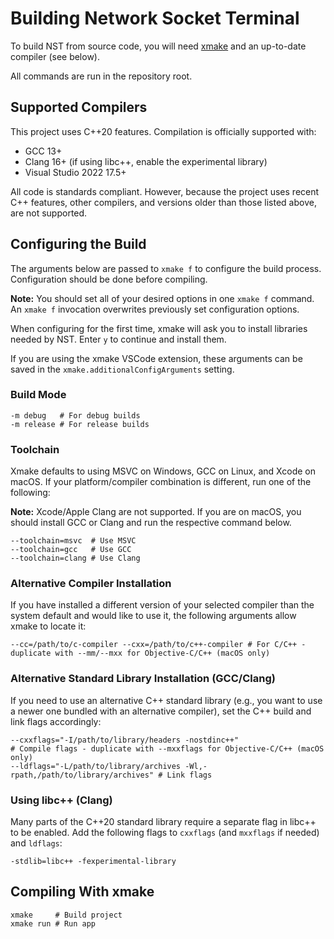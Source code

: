 # Building Network Socket Terminal

To build NST from source code, you will need [xmake](https://xmake.io) and an up-to-date compiler (see below).

All commands are run in the repository root.

## Supported Compilers

This project uses C++20 features. Compilation is officially supported with:

- GCC 13+
- Clang 16+ (if using libc++, enable the experimental library)
- Visual Studio 2022 17.5+

All code is standards compliant. However, because the project uses recent C++ features, other compilers, and versions older than those listed above, are not supported.

## Configuring the Build

The arguments below are passed to `xmake f` to configure the build process. Configuration should be done before compiling.

**Note:** You should set all of your desired options in one `xmake f` command. An `xmake f` invocation overwrites previously set configuration options.

When configuring for the first time, xmake will ask you to install libraries needed by NST. Enter `y` to continue and install them.

If you are using the xmake VSCode extension, these arguments can be saved in the `xmake.additionalConfigArguments` setting.

### Build Mode

```text
-m debug   # For debug builds
-m release # For release builds
```

### Toolchain

Xmake defaults to using MSVC on Windows, GCC on Linux, and Xcode on macOS. If your platform/compiler combination is different, run one of the following:

**Note:** Xcode/Apple Clang are not supported. If you are on macOS, you should install GCC or Clang and run the respective command below.

```text
--toolchain=msvc  # Use MSVC
--toolchain=gcc   # Use GCC
--toolchain=clang # Use Clang
```

### Alternative Compiler Installation

If you have installed a different version of your selected compiler than the system default and would like to use it, the following arguments allow xmake to locate it:

```text
--cc=/path/to/c-compiler --cxx=/path/to/c++-compiler # For C/C++ - duplicate with --mm/--mxx for Objective-C/C++ (macOS only)
```

### Alternative Standard Library Installation (GCC/Clang)

If you need to use an alternative C++ standard library (e.g., you want to use a newer one bundled with an alternative compiler), set the C++ build and link flags accordingly:

```text
--cxxflags="-I/path/to/library/headers -nostdinc++"                          # Compile flags - duplicate with --mxxflags for Objective-C/C++ (macOS only)
--ldflags="-L/path/to/library/archives -Wl,-rpath,/path/to/library/archives" # Link flags
```

### Using libc++ (Clang)

Many parts of the C++20 standard library require a separate flag in libc++ to be enabled. Add the following flags to `cxxflags` (and `mxxflags` if needed) and `ldflags`:

```text
-stdlib=libc++ -fexperimental-library
```

## Compiling With xmake

```shell
xmake     # Build project
xmake run # Run app
```
